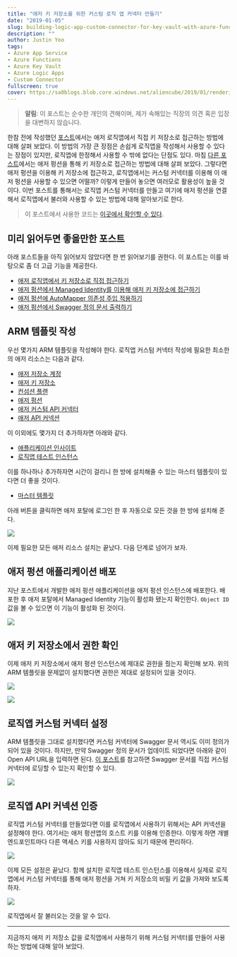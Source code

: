 ```yaml
---
title: "애저 키 저장소를 위한 커스텀 로직 앱 커넥터 만들기"
date: "2019-01-05"
slug: building-logic-app-custom-connector-for-key-vault-with-azure-functions-v2
description: ""
author: Justin Yoo
tags:
- Azure App Service
- Azure Functions
- Azure Key Vault
- Azure Logic Apps
- Custom Connector
fullscreen: true
cover: https://sa0blogs.blob.core.windows.net/aliencube/2019/01/rendering-swagger-definitions-on-azure-functions-00.png
---
```


> **알림**: 이 포스트는 순수한 개인의 견해이며, 제가 속해있는 직장의 의견 혹은 입장을 대변하지 않습니다.

한참 전에 작성했던 [포스트](https://blog.aliencube.org/ko/2018/10/24/accessing-key-vault-from-logic-apps-with-managed-identity/)에서는 애저 로직앱에서 직접 키 저장소로 접근하는 방법에 대해 살펴 보았다. 이 방법의 가장 큰 장점은 손쉽게 로직앱을 작성해서 사용할 수 있다는 장점이 있지만, 로직앱에 한정해서 사용할 수 밖에 없다는 단점도 있다. 마침 [다른 포스트](https://blog.aliencube.org/ko/2019/01/03/accessing-key-vault-from-azure-functions-with-managed-identity/)에서는 애저 펑션을 통해 키 저장소로 접근하는 방법에 대해 살펴 보았다. 그렇다면 애저 펑션을 이용해 키 저장소에 접근하고, 로직앱에서는 커스텀 커넥터를 이용해 이 애저 펑션을 사용할 수 있으면 어떨까? 이렇게 만들어 놓으면 여러모로 활용성이 높을 것이다. 이번 포스트를 통해서는 로직앱 커스텀 커넥터를 만들고 여기에 애저 펑션을 연결해서 로직앱에서 불러와 사용할 수 있는 방법에 대해 알아보기로 한다.

> 이 포스트에서 사용한 코드는 [이곳에서 확인할 수 있다](https://github.com/aliencube/Key-Vault-Connector-for-Logic-Apps).

## 미리 읽어두면 좋을만한 포스트

아래 포스트들을 아직 읽어보지 않았다면 한 번 읽어보기를 권한다. 이 포스트는 이를 바탕으로 좀 더 고급 기능을 제공한다.

- [애저 로직앱에서 키 저장소로 직접 접근하기](https://blog.aliencube.org/ko/2018/10/24/accessing-key-vault-from-logic-apps-with-managed-identity/)
- [애저 펑션에서 Managed Identity를 이용해 애저 키 저장소에 접근하기](https://blog.aliencube.org/ko/2019/01/03/accessing-key-vault-from-azure-functions-with-managed-identity/)
- [애저 펑션에 AutoMapper 의존성 주입 적용하기](https://blog.aliencube.org/ko/2019/01/02/automapper-di-into-azure-functions/)
- [애저 펑션에서 Swagger 정의 문서 출력하기](https://blog.aliencube.org/ko/2019/01/04/rendering-swagger-definitions-on-azure-functions-v2/)

## ARM 템플릿 작성

우선 몇가지 ARM 템플릿을 작성해야 한다. 로직앱 커스텀 커넥터 작성에 필요한 최소한의 애저 리소스는 다음과 같다.

- [애저 저장소 계정](https://github.com/aliencube/Key-Vault-Connector-for-Logic-Apps/blob/dev/src/KeyVaultConnector.Resources/StorageAccount.yaml)
- [애저 키 저장소](https://github.com/aliencube/Key-Vault-Connector-for-Logic-Apps/blob/dev/src/KeyVaultConnector.Resources/KeyVault.yaml)
- [컨섬션 플랜](https://github.com/aliencube/Key-Vault-Connector-for-Logic-Apps/blob/dev/src/KeyVaultConnector.Resources/ConsumptionPlan.yaml)
- [애저 펑션](https://github.com/aliencube/Key-Vault-Connector-for-Logic-Apps/blob/dev/src/KeyVaultConnector.Resources/FunctionApp.yaml)
- [애저 커스텀 API 커넥터](https://github.com/aliencube/Key-Vault-Connector-for-Logic-Apps/blob/dev/src/KeyVaultConnector.Resources/CustomApi-KeyVault.yaml)
- [애저 API 커넥션](https://github.com/aliencube/Key-Vault-Connector-for-Logic-Apps/blob/dev/src/KeyVaultConnector.Resources/ApiConnection-KeyVault.yaml)

이 이외에도 몇가지 더 추가하자면 아래와 같다.

- [애플리케이션 인사이트](https://github.com/aliencube/Key-Vault-Connector-for-Logic-Apps/blob/dev/src/KeyVaultConnector.Resources/ApplicationInsights.yaml)
- [로직앱 테스트 인스턴스](https://github.com/aliencube/Key-Vault-Connector-for-Logic-Apps/blob/dev/src/KeyVaultConnector.Resources/LogicApp.yaml)

이를 하나하나 추가하자면 시간이 걸리니 한 방에 설치해줄 수 있는 마스터 템플릿이 있다면 더 좋을 것이다.

- [마스터 템플릿](https://github.com/aliencube/Key-Vault-Connector-for-Logic-Apps/blob/dev/azuredeploy.yaml)

아래 버튼을 클릭하면 애저 포탈에 로그인 한 후 자동으로 모든 것을 한 방에 설치해 준다.

[![](https://camo.githubusercontent.com/8305b5cc13691600fbda2c857999c4153bee5e43/68747470733a2f2f617a7572656465706c6f792e6e65742f6465706c6f79627574746f6e2e706e67)](https://portal.azure.com/#create/Microsoft.Template/uri/https%3A%2F%2Fraw.githubusercontent.com%2Faliencube%2FKey-Vault-Connector-for-Logic-Apps%2Fmaster%2Fazuredeploy.json)

이제 필요한 모든 애저 리소스 설치는 끝났다. 다음 단계로 넘어가 보자.

## 애저 펑션 애플리케이션 배포

지난 포스트에서 개발한 애저 펑션 애플리케이션을 애저 펑션 인스턴스에 배포한다. 배포한 후 애저 포탈에서 Managed Identity 기능이 활성화 됐는지 확인한다. `Object ID` 값을 볼 수 있으면 이 기능이 활성화 된 것이다.

![](https://sa0blogs.blob.core.windows.net/aliencube/2019/01/building-logic-app-custom-connector-for-key-vault-01.png)

## 애저 키 저장소에서 권한 확인

이제 애저 키 저장소에서 애저 펑션 인스턴스에 제대로 권한을 줬는지 확인해 보자. 위의 ARM 템플릿을 문제없이 설치했다면 권한은 제대로 설정되어 있을 것이다.

![](https://sa0blogs.blob.core.windows.net/aliencube/2019/01/building-logic-app-custom-connector-for-key-vault-02.png)

![](https://sa0blogs.blob.core.windows.net/aliencube/2019/01/building-logic-app-custom-connector-for-key-vault-03.png)

## 로직앱 커스텀 커넥터 설정

ARM 템플릿을 그대로 설치했다면 커스텀 커넥터에 Swagger 문서 역시도 이미 정의가 되어 있을 것이다. 하지만, 만약 Swagger 정의 문서가 업데이트 되었다면 아래와 같이 Open API URL을 입력하면 된다. [이 포스트](https://blog.aliencube.org/ko/2019/01/04/rendering-swagger-definitions-on-azure-functions-v2/)를 참고하면 Swagger 문서를 직접 커스텀 커넥터에 로딩할 수 있는지 확인할 수 있다.

![](https://sa0blogs.blob.core.windows.net/aliencube/2019/01/building-logic-app-custom-connector-for-key-vault-04.png)

## 로직앱 API 커넥션 인증

로직앱 커스텀 커넥터를 만들었다면 이를 로직앱에서 사용하기 위해서는 API 커넥션을 설정해야 한다. 여기서는 애저 펑션앱의 호스트 키를 이용해 인증한다. 이렇게 하면 개별 엔드포인트마다 다른 액세스 키를 사용하지 않아도 되기 때문에 편리하다.

![](https://sa0blogs.blob.core.windows.net/aliencube/2019/01/building-logic-app-custom-connector-for-key-vault-05.png)

이제 모든 설정은 끝났다. 함께 설치한 로직앱 테스트 인스턴스를 이용해서 실제로 로직앱에서 커스텀 커넥터를 통해 애저 펑션을 거쳐 키 저장소의 비밀 키 값을 가져와 보도록 하자.

![](https://sa0blogs.blob.core.windows.net/aliencube/2019/01/building-logic-app-custom-connector-for-key-vault-06.png)

로직앱에서 잘 불러오는 것을 알 수 있다.

* * *

지금까지 애저 키 저장소 값을 로직앱에서 사용하기 위해 커스텀 커넥터를 만들어 사용하는 방법에 대해 알아 보았다.
